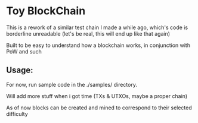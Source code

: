 # Toy BlockChain

This is a rework of a similar test chain I made a while ago, which's code is
borderline unreadable (let's be real, this will end up like that again)

Built to be easy to understand how a blockchain
works, in conjunction with PoW and such

## Usage:

For now, run sample code in the ./samples/ directory.

Will add more stuff when i got time (TXs & UTXOs, maybe a proper chain)

As of now blocks can be created and mined to correspond to their selected difficulty 

